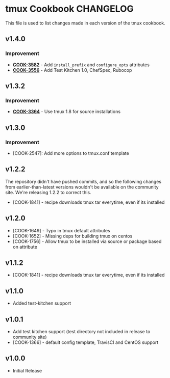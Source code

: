 tmux Cookbook CHANGELOG
=======================
This file is used to list changes made in each version of the tmux cookbook.


v1.4.0
------
### Improvement
- **[COOK-3582](https://tickets.opscode.com/browse/COOK-3582)** - Add `install_prefix` and `configure_opts` attributes
- **[COOK-3556](https://tickets.opscode.com/browse/COOK-3556)** - Add Test Kitchen 1.0, ChefSpec, Rubocop


v1.3.2
------
### Improvement
- **[COOK-3364](https://tickets.opscode.com/browse/COOK-3364)** - Use tmux 1.8 for source installations

v1.3.0
------
### Improvement
- [COOK-2547]: Add more options to tmux.conf template

v1.2.2
------
The repository didn't have pushed commits, and so the following changes from earlier-than-latest versions wouldn't be available on the community site. We're releasing 1.2.2 to correct this.

- [COOK-1841] - recipe downloads tmux tar everytime, even if its installed

v1.2.0
------
- [COOK-1649] - Typo in tmux default attributes
- [COOK-1652] - Missing deps for building tmux on centos
- [COOK-1756] - Allow tmux to be installed via source or package based on attribute

v1.1.2
------
- [COOK-1841] - recipe downloads tmux tar everytime, even if its installed

v1.1.0
------
- Added test-kitchen support

v1.0.1
------
- Add test kitchen support (test directory not included in release to community site)
- [COOK-1366] - default config template, TravisCI and CentOS support

v1.0.0
------
- Initial Release

